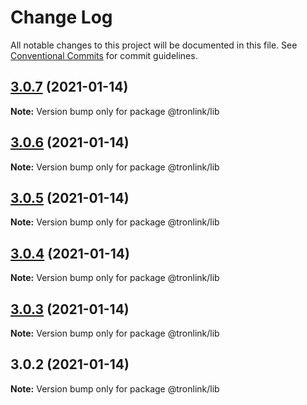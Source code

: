 # Change Log

All notable changes to this project will be documented in this file.
See [Conventional Commits](https://conventionalcommits.org) for commit guidelines.

## [3.0.7](https://github.com/Onotoko/tronlib/compare/@tronlink/lib@3.0.6...@tronlink/lib@3.0.7) (2021-01-14)

**Note:** Version bump only for package @tronlink/lib





## [3.0.6](https://github.com/Onotoko/tronlib/compare/@tronlink/lib@3.0.5...@tronlink/lib@3.0.6) (2021-01-14)

**Note:** Version bump only for package @tronlink/lib





## [3.0.5](https://github.com/Onotoko/tronlib/compare/@tronlink/lib@3.0.4...@tronlink/lib@3.0.5) (2021-01-14)

**Note:** Version bump only for package @tronlink/lib





## [3.0.4](https://github.com/Onotoko/tronlib/compare/@tronlink/lib@3.0.3...@tronlink/lib@3.0.4) (2021-01-14)

**Note:** Version bump only for package @tronlink/lib





## [3.0.3](https://github.com/Onotoko/tronlib/compare/@tronlink/lib@3.0.2...@tronlink/lib@3.0.3) (2021-01-14)

**Note:** Version bump only for package @tronlink/lib





## 3.0.2 (2021-01-14)

**Note:** Version bump only for package @tronlink/lib

